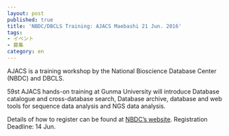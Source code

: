 ```yaml
---
layout: post
published: true
title: 'NBDC/DBCLS Training: AJACS Maebashi 21 Jun. 2016'
tags:
- イベント
- 募集
category: en
---
```

AJACS is a training workshop by the National Bioscience Database Center (NBDC) and DBCLS.

 

59st AJACS hands-on training at Gunma University will introduce Database catalogue and cross-database search, Database archive, database and web tools for sequence data analysis and NGS data analysis.

 

Details of how to register can be found at [NBDC’s website](http://events.biosciencedbc.jp/training/ajacs59). Registration Deadline: 14 Jun.
